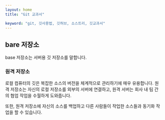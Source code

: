 ```yaml
---
layout: home
title: "Git 교과서"

keyword: "git, 깃사용법, 깃허브, 소스트리, 깃교과서"
---
```

## bare 저장소
base 저장소는 서버용 깃 저장소를 말합니다.

### 원격 저장소
로컬 컴퓨터의 깃은 복잡한 소스의 버전을 체계적으로 관리하기에 매우 유용합니다. 
원격 저장소는 자신의 로컬 저장소를 외부의 서버에 연결하고, 원격 서버는 회사 내 팀 간의 협업 작업을 수월하게 도와줍니다.

또한, 원격 저장소에 자신의 소스를 백업하고 다른 사람들이 작업한 소스들과 동기화 작업을 할 수 있습니다.

